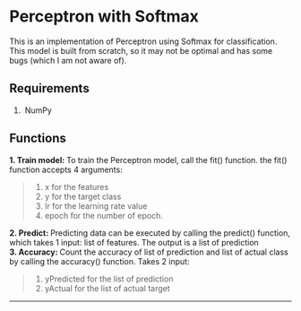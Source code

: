 # Perceptron with Softmax

This is an implementation of Perceptron using Softmax for classification. This model is built from scratch, so it may not be optimal and has some bugs (which I am not aware of).

## Requirements
1. &nbsp;NumPy

## Functions
<div>
  <b> 1. Train model: </b>
  To train the Perceptron model, call the fit() function. the fit() function accepts 4 arguments:
  
  > 1. x for the features
  > 2. y for the target class
  > 3. lr for the learning rate value 
  > 4. epoch for the number of epoch.
</div>

<div>
  <b> 2. Predict: </b>
  Predicting data can be executed by calling the predict() function, which takes 1 input: list of features. The output is a list of prediction
</div>

<div>
  <b> 3. Accuracy: </b>
  Count the accuracy of list of prediction and list of actual class by calling the accuracy() function. Takes 2 input:

  > 1. yPredicted for the list of prediction
  > 2. yActual for the list of actual target
</div>
<hr>